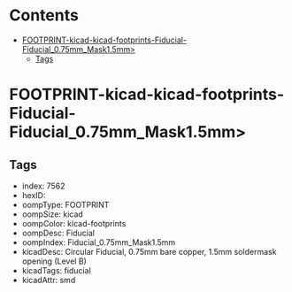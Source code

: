 



Contents
========

* [FOOTPRINT-kicad-kicad-footprints-Fiducial-Fiducial_0.75mm_Mask1.5mm>](#footprint-kicad-kicad-footprints-fiducial-fiducial_075mm_mask15mm)
	* [Tags](#tags)

# FOOTPRINT-kicad-kicad-footprints-Fiducial-Fiducial_0.75mm_Mask1.5mm>

## Tags

- index: 7562
- hexID: 
- oompType: FOOTPRINT
- oompSize: kicad
- oompColor: kicad-footprints
- oompDesc: Fiducial
- oompIndex: Fiducial_0.75mm_Mask1.5mm
- kicadDesc: Circular Fiducial, 0.75mm bare copper, 1.5mm soldermask opening (Level B)
- kicadTags: fiducial
- kicadAttr: smd
